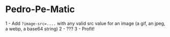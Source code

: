 # Pedro-Pe-Matic

1 - Add `?image-src=....` with any valid src value for an image (a gif, an jpeg, a webp, a base64 string)
2 - ???
3 - Profit!
